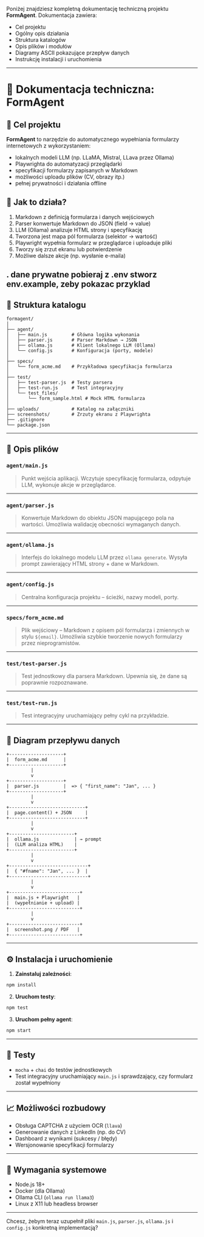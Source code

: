 Poniżej znajdziesz kompletną dokumentację techniczną projektu **FormAgent**. Dokumentacja zawiera:

* Cel projektu
* Ogólny opis działania
* Struktura katalogów
* Opis plików i modułów
* Diagramy ASCII pokazujące przepływ danych
* Instrukcję instalacji i uruchomienia

---

# 📘 **Dokumentacja techniczna: FormAgent**

## 🎯 Cel projektu

**FormAgent** to narzędzie do automatycznego wypełniania formularzy internetowych z wykorzystaniem:

* lokalnych modeli LLM (np. LLaMA, Mistral, LLava przez Ollama)
* Playwrighta do automatyzacji przeglądarki
* specyfikacji formularzy zapisanych w Markdown
* możliwości uploadu plików (CV, obrazy itp.)
* pełnej prywatności i działania offline

## 🧠 Jak to działa?

1. Markdown z definicją formularza i danych wejściowych
2. Parser konwertuje Markdown do JSON (field → value)
3. LLM (Ollama) analizuje HTML strony i specyfikację
4. Tworzona jest mapa pól formularza (selektor → wartość)
5. Playwright wypełnia formularz w przeglądarce i uploaduje pliki
6. Tworzy się zrzut ekranu lub potwierdzenie
7. Możliwe dalsze akcje (np. wysłanie e-maila)

. dane prywatne pobieraj z .env
stworz env.example, zeby pokazac przyklad
---

## 📂 Struktura katalogu

```
formagent/
│
├── agent/
│   ├── main.js         # Główna logika wykonania
│   ├── parser.js       # Parser Markdown → JSON
│   ├── ollama.js       # Klient lokalnego LLM (Ollama)
│   └── config.js       # Konfiguracja (porty, modele)
│
├── specs/
│   └── form_acme.md    # Przykładowa specyfikacja formularza
│
├── test/
│   ├── test-parser.js  # Testy parsera
│   ├── test-run.js     # Test integracyjny
│   └── test_files/
│       └── form_sample.html # Mock HTML formularza
│
├── uploads/            # Katalog na załączniki
├── screenshots/        # Zrzuty ekranu z Playwrighta
├── .gitignore
└── package.json
```

---

## 📄 Opis plików

### `agent/main.js`

> Punkt wejścia aplikacji.
> Wczytuje specyfikację formularza, odpytuje LLM, wykonuje akcje w przeglądarce.

---

### `agent/parser.js`

> Konwertuje Markdown do obiektu JSON mapującego pola na wartości.
> Umożliwia walidację obecności wymaganych danych.

---

### `agent/ollama.js`

> Interfejs do lokalnego modelu LLM przez `ollama generate`.
> Wysyła prompt zawierający HTML strony + dane w Markdown.

---

### `agent/config.js`

> Centralna konfiguracja projektu – ścieżki, nazwy modeli, porty.

---

### `specs/form_acme.md`

> Plik wejściowy – Markdown z opisem pól formularza i zmiennych w stylu `${email}`.
> Umożliwia szybkie tworzenie nowych formularzy przez nieprogramistów.

---

### `test/test-parser.js`

> Test jednostkowy dla parsera Markdown. Upewnia się, że dane są poprawnie rozpoznawane.

---

### `test/test-run.js`

> Test integracyjny uruchamiający pełny cykl na przykładzie.

---

## 🔁 Diagram przepływu danych

```
+--------------------+
|  form_acme.md      |
+--------------------+
         |
         v
+--------------------+
|  parser.js         |  => { "first_name": "Jan", ... }
+--------------------+
         |
         v
+----------------------------+
|  page.content() + JSON     |
+----------------------------+
         |
         v
+------------------------+
|  ollama.js             | → prompt
|  (LLM analiza HTML)    |
+------------------------+
         |
         v
+-----------------------------+
|  { "#fname": "Jan", ... }  |
+-----------------------------+
         |
         v
+--------------------------+
|  main.js + Playwright   |
|  (wypełnianie + upload) |
+--------------------------+
         |
         v
+--------------------------+
|  screenshot.png / PDF   |
+--------------------------+
```

---

## ⚙️ Instalacja i uruchomienie

1. **Zainstaluj zależności**:

```bash
npm install
```

2. **Uruchom testy**:

```bash
npm test
```

3. **Uruchom pełny agent**:

```bash
npm start
```

---

## 🧪 Testy

* `mocha` + `chai` do testów jednostkowych
* Test integracyjny uruchamiający `main.js` i sprawdzający, czy formularz został wypełniony

---

## 📈 Możliwości rozbudowy

* Obsługa CAPTCHA z użyciem OCR (`llava`)
* Generowanie danych z LinkedIn (np. do CV)
* Dashboard z wynikami (sukcesy / błędy)
* Wersjonowanie specyfikacji formularzy

---

## 📌 Wymagania systemowe

* Node.js 18+
* Docker (dla Ollama)
* Ollama CLI (`ollama run llama3`)
* Linux z X11 lub headless browser

---

Chcesz, żebym teraz uzupełnił pliki `main.js`, `parser.js`, `ollama.js` i `config.js` konkretną implementacją?
